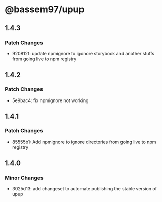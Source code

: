 # @bassem97/upup

## 1.4.3

### Patch Changes

-   920812f: update npmignore to igonore storybook and another stuffs from going live to npm registry

## 1.4.2

### Patch Changes

-   5e9bac4: fix npmignore not working

## 1.4.1

### Patch Changes

-   85555b1: Add npmignore to ignore directories from going live to npm registry

## 1.4.0

### Minor Changes

-   3025d13: add changeset to automate publishing the stable version of upup
